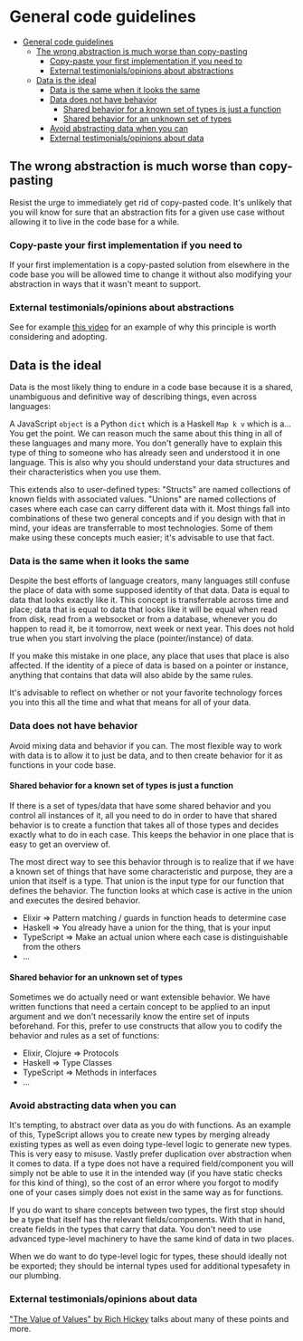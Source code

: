 # General code guidelines

- [General code guidelines](#general-code-guidelines)
  - [The wrong abstraction is much worse than copy-pasting](#the-wrong-abstraction-is-much-worse-than-copy-pasting)
    - [Copy-paste your first implementation if you need to](#copy-paste-your-first-implementation-if-you-need-to)
    - [External testimonials/opinions about abstractions](#external-testimonialsopinions-about-abstractions)
  - [Data is the ideal](#data-is-the-ideal)
    - [Data is the same when it looks the same](#data-is-the-same-when-it-looks-the-same)
    - [Data does not have behavior](#data-does-not-have-behavior)
      - [Shared behavior for a known set of types is just a function](#shared-behavior-for-a-known-set-of-types-is-just-a-function)
      - [Shared behavior for an unknown set of types](#shared-behavior-for-an-unknown-set-of-types)
    - [Avoid abstracting data when you can](#avoid-abstracting-data-when-you-can)
    - [External testimonials/opinions about data](#external-testimonialsopinions-about-data)

## The wrong abstraction is much worse than copy-pasting

Resist the urge to immediately get rid of copy-pasted code. It's unlikely that you will know for
sure that an abstraction fits for a given use case without allowing it to live in the code base for
a while.

### Copy-paste your first implementation if you need to

If your first implementation is a copy-pasted solution from elsewhere in the code base you will be
allowed time to change it without also modifying your abstraction in ways that it wasn't meant to
support.

### External testimonials/opinions about abstractions

See for example [this video](https://www.youtube.com/watch?v=sYZanbXKb3s) for an example of why this
principle is worth considering and adopting.

## Data is the ideal

Data is the most likely thing to endure in a code base because it is a shared, unambiguous and
definitive way of describing things, even across languages:

A JavaScript `object` is a Python `dict` which is a Haskell `Map k v` which is a... You get the
point. We can reason much the same about this thing in all of these languages and many more. You
don't generally have to explain this type of thing to someone who has already seen and understood it
in one language. This is also why you should understand your data structures and their
characteristics when you use them.

This extends also to user-defined types: "Structs" are named collections of known fields with
associated values. "Unions" are named collections of cases where each case can carry different
data with it. Most things fall into combinations of these two general concepts and if you design
with that in mind, your ideas are transferrable to most technologies. Some of them make using these
concepts much easier; it's advisable to use that fact.

### Data is the same when it looks the same

Despite the best efforts of language creators, many languages still confuse the place of data with
some supposed identity of that data. Data is equal to data that looks exactly like it. This concept
is transferrable across time and place; data that is equal to data that looks like it will be equal
when read from disk, read from a websocket or from a database, whenever you do happen to read it, be
it tomorrow, next week or next year. This does not hold true when you start involving the place
(pointer/instance) of data.

If you make this mistake in one place, any place that uses that place is also affected. If the
identity of a piece of data is based on a pointer or instance, anything that contains that data will
also abide by the same rules.

It's advisable to reflect on whether or not your favorite technology forces you into this all the
time and what that means for all of your data.

### Data does not have behavior

Avoid mixing data and behavior if you can. The most flexible way to work with data is to allow it
to just be data, and to then create behavior for it as functions in your code base.

#### Shared behavior for a known set of types is just a function

If there is a set of types/data that have some shared behavior and you control all instances of it,
all you need to do in order to have that shared behavior is to create a function that takes all of
those types and decides exactly what to do in each case. This keeps the behavior in one place that
is easy to get an overview of.

The most direct way to see this behavior through is to realize that if we have a known set of things
that have some characteristic and purpose, they are a union that itself is a type. That union is the
input type for our function that defines the behavior. The function looks at which case is active in
the union and executes the desired behavior.

- Elixir => Pattern matching / guards in function heads to determine case
- Haskell => You already have a union for the thing, that is your input
- TypeScript => Make an actual union where each case is distinguishable from the others
- ...

#### Shared behavior for an unknown set of types

Sometimes we do actually need or want extensible behavior. We have written functions that need a
certain concept to be applied to an input argument and we don't necessarily know the entire set of
inputs beforehand. For this, prefer to use constructs that allow you to codify the behavior and
rules as a set of functions:

- Elixir, Clojure => Protocols
- Haskell => Type Classes
- TypeScript => Methods in interfaces
- ...

### Avoid abstracting data when you can

It's tempting, to abstract over data as you do with functions. As an example of this, TypeScript
allows you to create new types by merging already existing types as well as even doing type-level
logic to generate new types. This is very easy to misuse. Vastly prefer duplication over abstraction
when it comes to data. If a type does not have a required field/component you will simply not be
able to use it in the intended way (if you have static checks for this kind of thing), so the cost
of an error where you forgot to modify one of your cases simply does not exist in the same way as
for functions.

If you do want to share concepts between two types, the first stop should be a type that itself has
the relevant fields/components. With that in hand, create fields in the types that carry that data.
You don't need to use advanced type-level machinery to have the same kind of data in two places.

When we do want to do type-level logic for types, these should ideally not be exported; they should
be internal types used for additional typesafety in our plumbing.

### External testimonials/opinions about data

["The Value of Values" by Rich Hickey](https://www.youtube.com/watch?v=-6BsiVyC1kM) talks about many
of these points and more.
